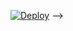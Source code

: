 [![Deploy](https://www.herokucdn.com/deploy/button.svg)](https://heroku.com/deploy?template=https://github.com/lyfe00011/whatsapp-bot) -->
